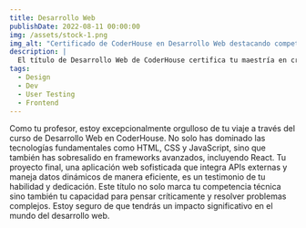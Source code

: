```yaml
---
title: Desarrollo Web
publishDate: 2022-08-11 00:00:00
img: /assets/stock-1.png
img_alt: "Certificado de CoderHouse en Desarrollo Web destacando competencias en HTML, CSS, JavaScript y React"
description: |
  El título de Desarrollo Web de CoderHouse certifica tu maestría en crear sitios web responsivos y aplicaciones modernas usando tecnologías clave como HTML, CSS, JavaScript y React. Este logro subraya tu habilidad para implementar soluciones web efectivas y tu preparación para enfrentar retos técnicos en el desarrollo web.
tags:
  - Design
  - Dev
  - User Testing
  - Frontend
---
```


Como tu profesor, estoy excepcionalmente orgulloso de tu viaje a través del curso de Desarrollo Web en CoderHouse. No solo has dominado las tecnologías fundamentales como HTML, CSS y JavaScript, sino que también has sobresalido en frameworks avanzados, incluyendo React. Tu proyecto final, una aplicación web sofisticada que integra APIs externas y maneja datos dinámicos de manera eficiente, es un testimonio de tu habilidad y dedicación. Este título no solo marca tu competencia técnica sino también tu capacidad para pensar críticamente y resolver problemas complejos. Estoy seguro de que tendrás un impacto significativo en el mundo del desarrollo web.
